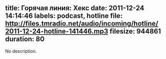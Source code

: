 title: Горячая линия: Хекс
date: 2011-12-24 14:14:46
labels: podcast, hotline
file: http://files.tmradio.net/audio/incoming/hotline/2011-12-24-hotline-141446.mp3
filesize: 944861
duration: 80
---
No description.